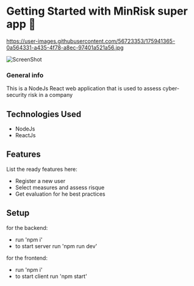 # Getting Started with MinRisk super app :robot:

https://user-images.githubusercontent.com/56723353/175941365-0a564331-a435-4f78-a8ec-97401a521a56.jpg

![ScreenShot](https://user-images.githubusercontent.com/56723353/175941365-0a564331-a435-4f78-a8ec-97401a521a56.jpg)

### General info

This is a NodeJs React web application that is used to assess cyber-security risk in a company

## Technologies Used

- NodeJs
- ReactJs

## Features

List the ready features here:

- Register a new user
- Select measures and assess risque
- Get evaluation for he best practices

## Setup

for the backend:

- run 'npm i'
- to start server run 'npm run dev'

for the frontend:

- run 'npm i'
- to start client run 'npm start'
